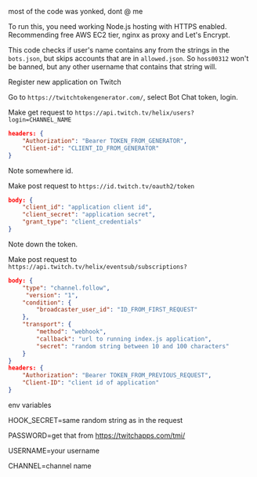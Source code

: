 most of the code was yonked, dont @ me

To run this, you need working Node.js hosting with HTTPS enabled. Recommending free AWS EC2 tier, nginx as proxy and Let's Encrypt.

This code checks if user's name contains any from the strings in the `bots.json`, but skips accounts that are in `allowed.json`. So `hoss00312` won't be banned, but any other username that contains that string will. 

Register new application on Twitch

Go to `https://twitchtokengenerator.com/`, select Bot Chat token, login.

Make get request to `https://api.twitch.tv/helix/users?login=CHANNEL_NAME`
```json
headers: {
    "Authorization": "Bearer TOKEN_FROM_GENERATOR",
    "Client-id": "CLIENT_ID_FROM_GENERATOR"
}
```

Note somewhere id.

Make post request to `https://id.twitch.tv/oauth2/token`
```json
body: {
    "client_id": "application client id",
    "client_secret": "application secret",
    "grant_type": "client_credentials"
}
```

Note down the token.

Make post request to `https://api.twitch.tv/helix/eventsub/subscriptions?`
```json
body: {
    "type": "channel.follow",
     "version": "1",
    "condition": {
        "broadcaster_user_id": "ID_FROM_FIRST_REQUEST"
    },
    "transport": {
        "method": "webhook",
        "callback": "url to running index.js application",
        "secret": "random string between 10 and 100 characters"
    }
} 
headers: {
    "Authorization": "Bearer TOKEN_FROM_PREVIOUS_REQUEST",
    "Client-ID": "client id of application"
}

```
env variables

HOOK_SECRET=same random string as in the request

PASSWORD=get that from https://twitchapps.com/tmi/

USERNAME=your username

CHANNEL=channel name

